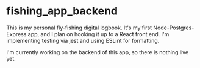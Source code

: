 # fishing_app_backend

This is my personal fly-fishing digital logbook. It's my first Node-Postgres-Express app, and I plan on hooking 
it up to a React front end. I'm implementing testing via jest and using ESLint for formatting. 

I'm currently working on the backend of this app, so there is nothing live yet. 
